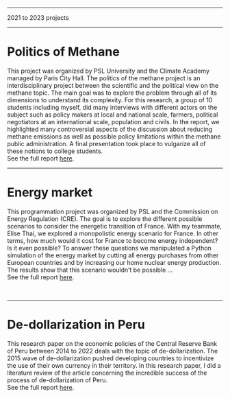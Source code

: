 
---

<p class="pretext">2021 to 2023 projects</p>

---
<h1 class="prestextarticle">Politics of Methane</h1>
<div class="containerr">
      <div img src="images/academie.png?raw=true" class="profilepic2" alt="methane"/>
      </div>
      <p class="articletext">
This project was organized by PSL University and the Climate Academy managed by Paris City Hall. The politics of the methane project is an interdisciplinary project between the scientific and the political view on the methane topic. The main goal was to explore the problem through all of its dimensions to understand its complexity. For this research, a group of 10 students including myself, did many interviews with different actors on the subject such as policy makers at local and national scale, farmers, political negotiators at an international scale, population and civils. In the report, we highlighted many controversial aspects of the discussion about reducing methane emissions as well as possible policy limitations within the methane public administration. A final presentation took place to vulgarize all of these notions to college students.
      <br />
      See the full report <a href="link_to_full_report">here</a>.
    </p>

----
<h1 class="prestextarticle">Energy market</h1>
<p class="articletext">
This programmation project was organized by PSL and the Commission on Energy Regulation (CRE). The goal is to explore the different possible scenarios to consider the energetic transition of France. With my teammate, Elise Thai, we explored a monopolistic energy scenario for France. In other terms, how much would it cost for France to become energy independent? Is it even possible? To answer these questions we manipulated a Python simulation of the energy market by cutting all energy purchases from other European countries and by increasing our home nuclear energy production. The results show that this scenario wouldn’t be possible …
<br>
See the full report <a href="link_to_full_report">here</a>.
    </p>
<br>

---

<h1 class="prestextarticle">De-dollarization in Peru</h1>
<p class="articletext">
This research paper on the economic policies of the Central Reserve Bank of Peru between 2014 to 2022 deals with the topic of de-dollarization. The 2015 wave of de-dollarization pushed developing countries to incentivize the use of their own currency in their territory. In this research paper, I did a literature review of the article concerning the incredible success of the process of de-dollarization of Peru.
<br>
See the full report <a href="link_to_full_report">here</a>.
    </p>
<br>
